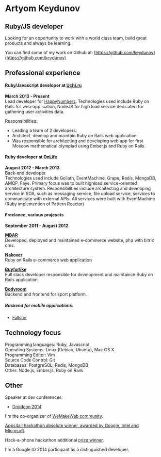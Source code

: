 Artyom Keydunov
===============

Ruby/JS developer
--------------

Looking for an opportunity to work with a world class team, build great products and always be learning.  

You can find some of my work on Github at: [https://github.com/keydunov](https://github.com/keydunov)      


Professional experience
----------------------

#### Ruby/Javascript developer at [Uchi.ru](http://uchi.ru/)
__March 2013 - Present__   
Lead developer for [HappyNumbers](http://happynumbers.com/).
Technologies used include Ruby on Rails for web-application, 
NodeJS for high load service dedicated for gathering user activities data.

Responsibilities: 
 * Leading a team of 2 developers.
 * Architect, develop and maintain Ruby on Rails web application.
 * Was responsible for architecting and developing web app for first Moscow mathematical olympiad using Ember.js and Ruby on Rails. 


#### Ruby developer at [OnLife](http://onlifegroup.com/)
__August 2012 - March 2013__   
Back-end developer.   
Technologies used include Goliath, EventMachine, Grape, Redis, MongoDB, AMQP, Faye.
Primary focus was to built highload service-oriented architecture system.
Responsibilities include architecting and developing service in SOA, such as messaging service, file upload service, services to communicate with external APIs.
All services were built with EventMachine (Ruby implemention of Pattern Reactor) 


#### Freelance, various projescts
__September 2011 - August 2012__  

__[MBAR](http://www.mbar.ru)__   
Developed, deployed and maintained e-commerce website, php with bitrix cms.

__[Nakover](http://nakover.ru/)__   
Ruby on Rails e-commerce web application

__[Buyforlike](http://www.buyforlike.com)__  
Full stack developer responsible for development and maintaince Ruby on Rails application.   

__[Bodyroom](http://www.bodyroom.com)__   
Backend and frontend for sport platform.

##### Backend for mobile applications:
  * [Fallster](https://itunes.apple.com/ru/app/fallster/id728374875?mt=8)


Technology focus
----------------
Programming languages: Ruby, Javascript   
Operating Systems: Linux (Debian, Ubuntu), Mac OS X      
Programming Editor: Vim     
Source Code Control: Git     
Databases: PostgreSQL, Redis, MongoDB     
Other: Node.js, Ember.js, Ruby on Rails   


Other
-----

Speaker at dev conferences: 
  * [Droidcon 2014](http://ru.droidcon.com/2014/rapid-mobile-apps-development/)

I'm the co-organizer of [WeMakeWeb community](http://www.meetup.com/WeMakeWeb/).

[Apps4all hackathon absolute winner, awarded by Google, Intel and Microsoft](http://habrahabr.ru/post/206500/).

Hack-a-phone hackathon additional [prize winner](http://hackaphone.ru/city/moscow-final/).

I'm a Google IO 2014 participant as a distinguished developer.
